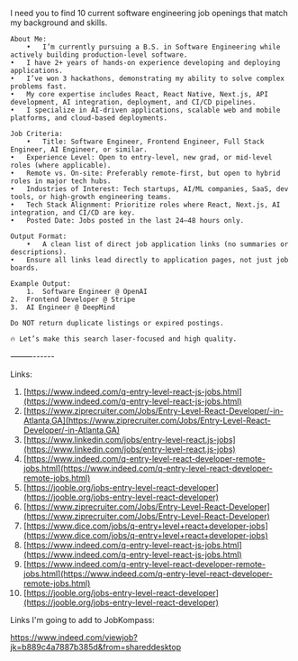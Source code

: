 I need you to find 10 current software engineering job openings that match my background and skills.

	About Me:
		•	I’m currently pursuing a B.S. in Software Engineering while actively building production-level software.
	•	I have 2+ years of hands-on experience developing and deploying applications.
	•	I’ve won 3 hackathons, demonstrating my ability to solve complex problems fast.
	•	My core expertise includes React, React Native, Next.js, API development, AI integration, deployment, and CI/CD pipelines.
	•	I specialize in AI-driven applications, scalable web and mobile platforms, and cloud-based deployments.

	Job Criteria:
		•	Title: Software Engineer, Frontend Engineer, Full Stack Engineer, AI Engineer, or similar.
	•	Experience Level: Open to entry-level, new grad, or mid-level roles (where applicable).
	•	Remote vs. On-site: Preferably remote-first, but open to hybrid roles in major tech hubs.
	•	Industries of Interest: Tech startups, AI/ML companies, SaaS, dev tools, or high-growth engineering teams.
	•	Tech Stack Alignment: Prioritize roles where React, Next.js, AI integration, and CI/CD are key.
	•	Posted Date: Jobs posted in the last 24–48 hours only.

	Output Format:
		•	A clean list of direct job application links (no summaries or descriptions).
	•	Ensure all links lead directly to application pages, not just job boards.

	Example Output:
		1.	Software Engineer @ OpenAI
	2.	Frontend Developer @ Stripe
	3.	AI Engineer @ DeepMind

	Do NOT return duplicate listings or expired postings.

	🔥 Let’s make this search laser-focused and high quality.

⸻------


Links:

1. [https://www.indeed.com/q-entry-level-react-js-jobs.html](https://www.indeed.com/q-entry-level-react-js-jobs.html)
2. [https://www.ziprecruiter.com/Jobs/Entry-Level-React-Developer/-in-Atlanta,GA](https://www.ziprecruiter.com/Jobs/Entry-Level-React-Developer/-in-Atlanta,GA)
3. [https://www.linkedin.com/jobs/entry-level-react.js-jobs](https://www.linkedin.com/jobs/entry-level-react.js-jobs)
4. [https://www.indeed.com/q-entry-level-react-developer-remote-jobs.html](https://www.indeed.com/q-entry-level-react-developer-remote-jobs.html)
5. [https://jooble.org/jobs-entry-level-react-developer](https://jooble.org/jobs-entry-level-react-developer)
6. [https://www.ziprecruiter.com/Jobs/Entry-Level-React-Developer](https://www.ziprecruiter.com/Jobs/Entry-Level-React-Developer)
7. [https://www.dice.com/jobs/q-entry+level+react+developer-jobs](https://www.dice.com/jobs/q-entry+level+react+developer-jobs)
8. [https://www.indeed.com/q-entry-level-react-js-jobs.html](https://www.indeed.com/q-entry-level-react-js-jobs.html)
9. [https://www.indeed.com/q-entry-level-react-developer-remote-jobs.html](https://www.indeed.com/q-entry-level-react-developer-remote-jobs.html)
10. [https://jooble.org/jobs-entry-level-react-developer](https://jooble.org/jobs-entry-level-react-developer)


Links I'm going to add to JobKompass:

https://www.indeed.com/viewjob?jk=b889c4a7887b385d&from=shareddesktop
